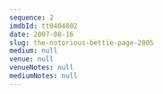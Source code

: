 ```yaml
---
sequence: 2
imdbId: tt0404802
date: 2007-08-16
slug: the-notorious-bettie-page-2005
medium: null
venue: null
venueNotes: null
mediumNotes: null
---
```


